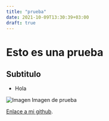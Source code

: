 ```yaml
---
title: "prueba"
date: 2021-10-09T13:30:39+03:00
draft: true
---
```

# Esto es una prueba

## Subtitulo


* Hola 

![Imagen](https://github.githubassets.com/images/modules/logos_page/GitHub-Mark.png) Imagen de prueba

 [Enlace a mi github](https://github.com/antoniocastro98).
